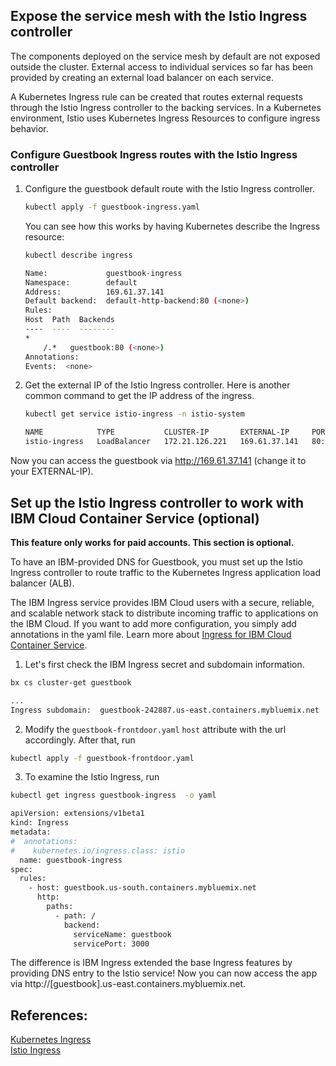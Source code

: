 ## Expose the service mesh with the Istio Ingress controller 

The components deployed on the service mesh by default are not exposed outside the cluster. External access to individual services so far has been provided by creating an external load balancer on each service.

A Kubernetes Ingress rule can be created that routes external requests through the Istio Ingress controller to the backing services. In a Kubernetes environment, Istio uses Kubernetes Ingress Resources to configure ingress behavior.

### Configure Guestbook Ingress routes with the Istio Ingress controller

1. Configure the guestbook default route with the Istio Ingress controller.

    ```sh
    kubectl apply -f guestbook-ingress.yaml
    ```
    You can see how this works by having Kubernetes describe the Ingress resource:

    ```sh
    kubectl describe ingress

    Name:             guestbook-ingress
    Namespace:        default
    Address:          169.61.37.141
    Default backend:  default-http-backend:80 (<none>)
    Rules:
    Host  Path  Backends
    ----  ----  --------
    *     
        /.*   guestbook:80 (<none>)
    Annotations:
    Events:  <none>

    ```

2. Get the external IP of the Istio Ingress controller. Here is another common command to get the IP address of the ingress.

    ```sh
    kubectl get service istio-ingress -n istio-system

    NAME            TYPE           CLUSTER-IP       EXTERNAL-IP     PORT(S)                      AGE
    istio-ingress   LoadBalancer   172.21.126.221   169.61.37.141   80:31432/TCP,443:31753/TCP   3h
    ```

Now you can access the guestbook via http://169.61.37.141 (change it to your EXTERNAL-IP).

## Set up the Istio Ingress controller to work with IBM Cloud Container Service (optional)
**This feature only works for paid accounts. This section is optional.**  

To have an IBM-provided DNS for Guestbook, you must set up the Istio Ingress controller to route traffic to the Kubernetes Ingress application load balancer (ALB). 

The IBM Ingress service provides IBM Cloud users with a secure, reliable, and scalable network stack to distribute incoming traffic to applications on the IBM Cloud. If you want to add more configuration, you simply add annotations in the yaml file. Learn more about [Ingress for IBM Cloud Container Service](https://console.bluemix.net/docs/containers/cs_ingress.html#ingress). 

1. Let's first check the IBM Ingress secret and subdomain information.
```sh
bx cs cluster-get guestbook

...
Ingress subdomain:	guestbook-242887.us-east.containers.mybluemix.net
```
2. Modify the `guestbook-frontdoor.yaml` `host` attribute with the url accordingly.
After that, run
```sh
kubectl apply -f guestbook-frontdoor.yaml
```

3. To examine the Istio Ingress, run
```sh
kubectl get ingress guestbook-ingress  -o yaml
```
```sh
apiVersion: extensions/v1beta1
kind: Ingress
metadata:
#  annotations:
#    kubernetes.io/ingress.class: istio
  name: guestbook-ingress
spec:
  rules:
    - host: guestbook.us-south.containers.mybluemix.net
      http:
        paths:
          - path: /
            backend:
              serviceName: guestbook
              servicePort: 3000
```
The difference is IBM Ingress extended the base Ingress features by providing DNS entry to the Istio service! Now you can now access the app via http://[guestbook].us-east.containers.mybluemix.net.

## References: 
[Kubernetes Ingress](https://kubernetes.io/docs/concepts/services-networking/ingress/)           
[Istio Ingress](https://istio.io/docs/tasks/traffic-management/ingress.html)
